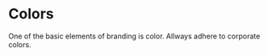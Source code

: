 # Colors

<p class="lead">One of the basic elements of branding is color. Allways adhere to corporate colors.</p>

<!-- STORY -->